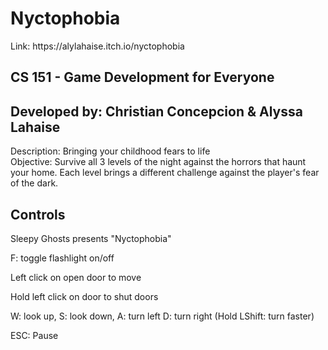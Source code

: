 <html>
   <body>
    <h1>Nyctophobia</h1>
     Link: https://alylahaise.itch.io/nyctophobia<br>
    <h2>CS 151 - Game Development for Everyone</h2>
    <h2>Developed by: Christian Concepcion & Alyssa Lahaise</h2>
     Description: Bringing your childhood fears to life<br>
     Objective: Survive all 3 levels of the night against the horrors that haunt your home. Each level brings a different challenge against the player's fear of the dark.
     <h2>Controls</h2>

Sleepy Ghosts presents "Nyctophobia"

F: toggle flashlight on/off

Left click on open door to move 

Hold left click on door to shut doors

W: look up, S: look down, A: turn left D: turn right (Hold LShift: turn faster) 

ESC: Pause
  </body>  
</html>
 
